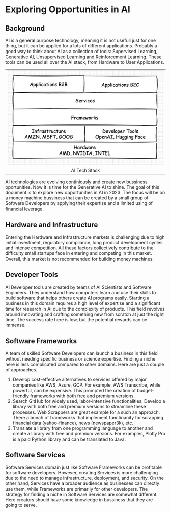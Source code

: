 # Exploring Opportunities in AI

## Background
AI is a general purpose technology, meaning it is not usefull just for one thing, but it can be applied for a lots of different applications. Probably a good way to think about AI as a collection of tools: Supervised Learning, Generative AI, Unsupervised Learning and Reinforcement Learning. These tools can be used all over the AI stack, from Hardware to User Applications.

<table width="256px">
  <tr>
    <td><img src="/posts/opportunities-in-ai-2023/landscape.png"/></td>
  </tr>
  <tr>
    <td align="center">AI Tech Stack</td>
  </tr>
</table> 

AI technologies are evolving continiously and create new bussiness oportunities. Now it is time for the Generative AI to shine. The goal of this document is to explore new opportunities in AI in 2023. The focus will be on a money machine bussiness that can be created by a small group of Software Developers by applying their expertise and a limited using of financial leverage.


## Hardware and Infrastructure  
Entering the Hardware and Infrastructure markets is challenging due to high initial investment, regulatory compliance, long product development cycles and intense competition. All these factors collectively contribute to the difficulty small startups face in entering and competing in this market. Overall, this market is not recommended for building money machines.


## Developer Tools
AI Developer tools are created by teams of AI Scientists and Software Engineers. They understand how computers learn and use their skills to build software that helps others create AI programs easily. Starting a business in this domain requires a high level of expertise and a significant time for research in AI due to the complexity of products. This field revolves around innovating and crafting something new from scratch at just the right time. The success rate here is low, but the potential rewards can be immense.


## Software Frameworks
A team of skilled Software Developers can launch a business in this field without needing specific business or science expertise. Finding a niche here is less complicated compared to other domains. Here are just a couple of approaches. 
1. Develop cost-effective alternatives to services offered by major companies like AWS, Azure, GCP. For example, AWS Transcribe, while powerful, can be expensive. This prompted the creation of budget-friendly frameworks with both free and premium versions.
2. Search GitHub for widely used, labor-intensive functionalities. Develop a library with both free and premium versions to streamline these processes. Web Scrappers are great example for a such an approach. There a bunch of frameworks that implement functioanity for scrapping financial data (yahoo-finance), news (newspaper3k), etc. 
3. Translate a library from one programming language to another and create a library with free and premium versions. For examples, Plotly Pro is a paid Python library and can be translated to Java.

## Software Services
Software Services domain just like Software Frameworks can be profitable for software developers. However, creating Services is more challenging due to the need to manage infrastructure, deployment, and security. On the other hand, Services have a broader audience as businesses can directly use them, while Frameworks are primarily for other developers. The strategy for finding a niche in Software Services are somewhat different. Here creators should have some knowledge in bussiness that they are going to serve. 

















